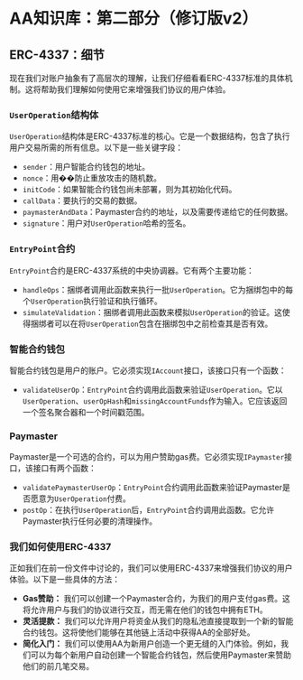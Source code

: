 # AA知识库：第二部分（修订版v2）

## ERC-4337：细节

现在我们对账户抽象有了高层次的理解，让我们仔细看看ERC-4337标准的具体机制。这将帮助我们理解如何使用它来增强我们协议的用户体验。

### `UserOperation`结构体

`UserOperation`结构体是ERC-4337标准的核心。它是一个数据结构，包含了执行用户交易所需的所有信息。以下是一些关键字段：

- `sender`：用户智能合约钱包的地址。
- `nonce`：用��防止重放攻击的随机数。
- `initCode`：如果智能合约钱包尚未部署，则为其初始化代码。
- `callData`：要执行的交易的数据。
- `paymasterAndData`：Paymaster合约的地址，以及需要传递给它的任何数据。
- `signature`：用户对`UserOperation`哈希的签名。

### `EntryPoint`合约

`EntryPoint`合约是ERC-4337系统的中央协调器。它有两个主要功能：

- `handleOps`：捆绑者调用此函数来执行一批`UserOperation`。它为捆绑包中的每个`UserOperation`执行验证和执行循环。
- `simulateValidation`：捆绑者调用此函数来模拟`UserOperation`的验证。这使得捆绑者可以在将`UserOperation`包含在捆绑包中之前检查其是否有效。

### 智能合约钱包

智能合约钱包是用户的账户。它必须实现`IAccount`接口，该接口只有一个函数：

- `validateUserOp`：`EntryPoint`合约调用此函数来验证`UserOperation`。它以`UserOperation`、`userOpHash`和`missingAccountFunds`作为输入。它应该返回一个签名聚合器和一个时间戳范围。

### Paymaster

Paymaster是一个可选的合约，可以为用户赞助gas费。它必须实现`IPaymaster`接口，该接口有两个函数：

- `validatePaymasterUserOp`：`EntryPoint`合约调用此函数来验证Paymaster是否愿意为`UserOperation`付费。
- `postOp`：在执行`UserOperation`后，`EntryPoint`合约调用此函数。它允许Paymaster执行任何必要的清理操作。

### 我们如何使用ERC-4337

正如我们在前一份文件中讨论的，我们可以使用ERC-4337来增强我们协议的用户体验。以下是一些具体的方法：

- **Gas赞助：** 我们可以创建一个Paymaster合约，为我们的用户支付gas费。这将允许用户与我们的协议进行交互，而无需在他们的钱包中拥有ETH。
- **灵活提款：** 我们可以允许用户将资金从我们的隐私池直接提取到一个新的智能合约钱包。这将使他们能够在其他链上活动中获得AA的全部好处。
- **简化入门：** 我们可以使用AA为新用户创造一个更无缝的入门体验。例如，我们可以为每个新用户自动创建一个智能合约钱包，然后使用Paymaster来赞助他们的前几笔交易。